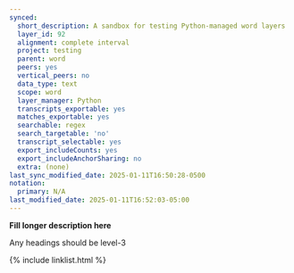 ```yaml
---
synced:
  short_description: A sandbox for testing Python-managed word layers
  layer_id: 92
  alignment: complete interval
  project: testing
  parent: word
  peers: yes
  vertical_peers: no
  data_type: text
  scope: word
  layer_manager: Python
  transcripts_exportable: yes
  matches_exportable: yes
  searchable: regex
  search_targetable: 'no'
  transcript_selectable: yes
  export_includeCounts: yes
  export_includeAnchorSharing: no
  extra: (none)
last_sync_modified_date: 2025-01-11T16:50:28-0500
notation:
  primary: N/A
last_modified_date: 2025-01-11T16:52:03-05:00
---
```


**Fill longer description here**

Any headings should be level-3


{% include linklist.html %}
